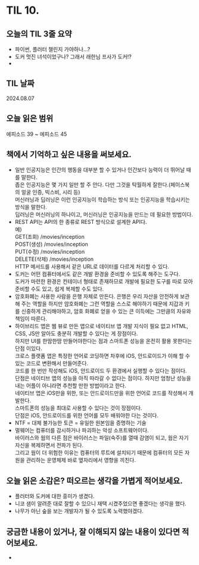 # TIL 10. 


## 오늘의 TIL 3줄 요약

- 파이썬, 플러터 챌린지 가야하나...?
- 도커 멋진 녀석이었구나? 그래서 래한님 프사가 도커!?
- 

## TIL 날짜

2024.08.07


## 오늘 읽은 범위

에피소드 39 ~ 에피소드 45


## 책에서 기억하고 싶은 내용을 써보세요.

- 일반 인공지능은 인간의 행동을 대부분 할 수 있거나 인간보다 능력이 더 뛰어날 때를 말한다.<br/>
  좁은 인공지능은 몇 가지 일만 할 주 안다. 다만 그것을 탁월하게 잘한다.(페이스북의 얼굴 인증, 빅스비, 시리 등)<br/>
  머신러닝과 딥러닝은 이런 인공지능이 학습하는 방식 또는 인공지능을 학습시키는 방식을 말한다.<br/>
  딥러닝은 머신러닝의 하나이고, 머신러닝은 인공지능을 만드는 데 필요한 방법이다.
- REST API는 API의 한 종류로 REST 방식으로 설계한 API다.<br/>
  예)<br/>
  GET(조회) /movies/inception<br/>
  POST(생성) /movies/inception<br/>
  PUT(수정) /movies/inception<br/>
  DELETE(삭제) /movies/inception<br/>
  HTTP 메서드를 사용해서 같은 URL로 데이터를 다르게 처리할 수 있다.
- 도커는 어떤 컴퓨터에서도 같은 개발 환경을 준비할 수 있도록 해주는 도구다.<br/>
  도커가 마련한 환경은 컨테이너 형태로 존재하므로 개발에 필요한 도구를 따로 모아 준비할 수도 있고, 쉽게 복제할 수도 있다.
- 암호화폐는 사용한 사람을 은행 자체로 만든다. 은행은 우리 자산을 안전하게 보관해 주는 역할을 하지만 암호화폐는 그런 역할을 스스로 해야하기 때문에 지갑과 키를 신중하게 관리해야하고, 암호 화폐로 얻을 수 있는 큰 이득에는 그만큼의 자유와 책임이 따른다.
- 하이브리드 앱은 웹 뷰로 만든 앱으로 네이티브 앱 개발 지식이 필요 없고 HTML, CSS, JS만 알아도 충분히 개발할 수 있다는 게 장점이다.<br/>
  하지만 UI를 한땀한땀 만들어야한다는 점과 스마트폰 성능을 온전히 활용 못한다는 단점 이있다.<br/>
  크로스 플랫폼 앱은 특정한 언어로 코딩하면 차후에 iOS, 안드로이드가 이해 할 수 있는 코드로 변환해서 만들어준다.<br/>
  코드를 한 번만 작성해도 iOS, 안드로이드 두 환경에서 실행할 수 있다는 점이다.<br/>
  단점은 네이티브 앱의 성능을 아직 따라갈 수 없다는 점이다. 하지만 엄청난 성능을 내는 어플이 아니라면 추천할 만한 방법이라고 한다.<br/>
  네이티브 앱은 iOS만을 위한, 또는 안드로이드만을 위한 언어로 코드를 작성해서 개발한다.<br/>
  스마트폰의 성능을 최대로 사용할 수 있다는 것이 장점이다.<br/>
  단점은 iOS, 안드로이드를 위한 언어를 모두 배워야한 다는 것이다.
- NTF = 대체 불가능한 토큰 = 유일한 원본임을 증명하는 기술
- 멀웨어는 컴퓨터를 감시하거나 파괴하는 악성 소프트웨어이다.<br/>
  바이러스와 웜의 다른 점은 바이러스는 파일(숙주)를 열때 감염이 되고, 웜은 자기 자신을 복제하면서 전파가 된다.<br/>
  그리고 웜이 더 위험한 이유는 컴퓨터의 루트에 설치되기 때문에 컴퓨터의 모든 자원을 관리하는 운영체제 바로 옆자리에서 영향을 끼친다. 

## 오늘 읽은 소감은? 떠오르는 생각을 가볍게 적어보세요.

- 플러터와 도커에 대한 흥미가 생겼다.
- 니코 샘이 알려준 대로 잘할 수 있으니 재택 시켰주었으면 좋겠다는 생각을 했다.
- 나무가 아닌 숲을 보는 개발자가 될 수 있도록 노력했야겠다.


## 궁금한 내용이 있거나, 잘 이해되지 않는 내용이 있다면 적어보세요.

- 